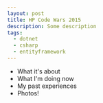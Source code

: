 ```yaml
---
layout: post
title: HP Code Wars 2015
description: Some description
tags:
  - dotnet
  - csharp
  - entityframework
---
```


* What it's about
* What I'm doing now
* My past experiences
* Photos!